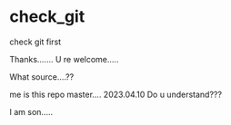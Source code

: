 # check_git
check git first


Thanks....... 
U re welcome.....


What source....??

me is this repo  master.... 2023.04.10  Do u understand???

I am son.....
